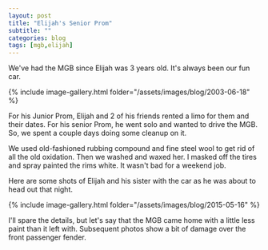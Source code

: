 ```yaml
---
layout: post
title: "Elijah's Senior Prom"
subtitle: ""
categories: blog
tags: [mgb,elijah]
---
```


We've had the MGB since Elijah was 3 years old. It's always been our fun car.

{% include image-gallery.html folder="/assets/images/blog/2003-06-18" %}

For his Junior Prom, Elijah and 2 of his friends rented a limo for them and their dates. For his senior
Prom, he went solo and wanted to drive the MGB. So, we spent a couple days doing some cleanup on it.

We used old-fashioned rubbing compound and fine steel wool to get rid of all the old oxidation. Then
we washed and waxed her. I masked off the tires and spray painted the rims white. It wasn't bad for a
weekend job.

Here are some shots of Elijah and his sister with the car as he was about to head out that night.

{% include image-gallery.html folder="/assets/images/blog/2015-05-16" %}

I'll spare the details, but let's say that the MGB came home with a little less paint than it left with.
Subsequent photos show a bit of damage over the front passenger fender.
